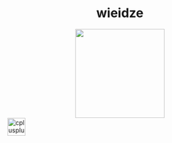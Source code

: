 <h1 align="center">wieidze</h1>
<div align="center">
  <img height="200" src="https://media0.giphy.com/media/v1.Y2lkPTc5MGI3NjExZnluNnJsNTd3eGY5NXg2Mmk4ZjduM2phYm0zeDNub2U0c21kbWNxdyZlcD12MV9pbnRlcm5hbF9naWZfYnlfaWQmY3Q9Zw/Basrh159dGwKY/giphy.gif"  />
</div>
<div align="left">
  <img src="https://cdn.jsdelivr.net/gh/devicons/devicon/icons/cplusplus/cplusplus-original.svg" height="40" alt="cplusplus logo"  />
</div>

###
